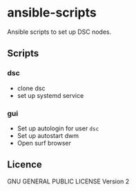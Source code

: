 # ansible-scripts

Ansible scripts to set up DSC nodes.

## Scripts

### dsc
- clone dsc
- set up systemd service

### gui
- Set up autologin for user `dsc`
- Set up autostart dwm
- Open surf browser


## Licence

GNU GENERAL PUBLIC LICENSE Version 2
